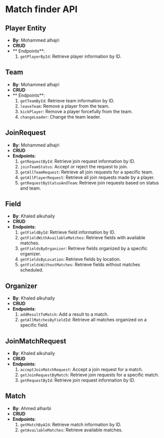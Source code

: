 # Match finder API



## Player Entity

- **By**: Mohammed alhajri
- **CRUD**
- ** Endpoints**:
  1. `getPlayerById`: Retrieve player information by ID.

## Team

- **By**: Mohammed alhajri
- **CRUD**
- ** Endpoints**:
  1. `getTeamById`: Retrieve team information by ID.
  2. `leaveTeam`: Remove a player from the team.
  3. `kickPlayer`: Remove a player forcefully from the team.
  4. `changeLeader`: Change the team leader.

## JoinRequest

- **By**: Mohammed alhajri
- **CRUD**
- **Endpoints**:
  1. `getRequestById`: Retrieve join request information by ID.
  2. `joinTeamStatus`: Accept or reject the request to join.
  3. `getAllTeamRequest`: Retrieve all join requests for a specific team.
  4. `getAllPlayerRequest`: Retrieve all join requests made by a player.
  5. `getRequestByStatusAndTeam`: Retrieve join requests based on status and team.

## Field

- **By**: Khaled alkuhaily
- **CRUD**
- **Endpoints**:
  1. `getFieldById`: Retrieve field information by ID.
  2. `getFieldWithAvailableMatches`: Retrieve fields with available matches.
  3. `getFieldsByOrganizer`: Retrieve fields organized by a specific organizer.
  4. `getFieldsByLocation`: Retrieve fields by location.
  5. `getFieldsWithoutMatches`: Retrieve fields without matches scheduled.

## Organizer

- **By**: Khaled alkuhaily
- **CRUD**
- **Endpoints**:
  1. `addResultToMatch`: Add a result to a match.
  2. `getAllMatchesByFieldId`: Retrieve all matches organized on a specific field.

## JoinMatchRequest

- **By**: Khaled alkuhaily
- **CRUD**
- **Endpoints**:
  1. `acceptJoinMatchRequest`: Accept a join request for a match.
  2. `getJoinRequestByMatch`: Retrieve join requests for a specific match.
  3. `getRequestById`: Retrieve join request information by ID.

## Match

- **By**: Ahmed alharbi
- **CRUD**
- **Endpoints**:
  1. `getMatchByAId`: Retrieve match information by ID.
  2. `getAvailableMatches`: Retrieve available matches.
